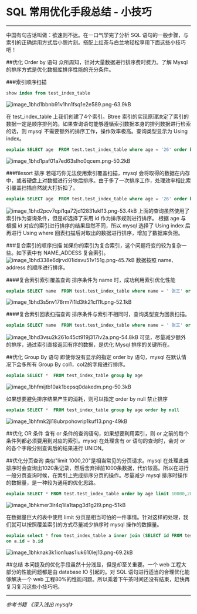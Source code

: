# SQL 常用优化手段总结 - 小技巧

---

中国有句古话叫做：欲速则不达。在一口气学完了分析 SQL 语句的一般步骤，与索引的正确运用方式后小憩片刻。搭配上红茶与白兰地轻松享用下面这些小技巧吧！

##优化 Order by 语句
众所周知，针对大量数据进行排序费时费力。了解 Mysql 的排序方式是优化数据库排序性能的充分条件。

###索引顺序扫描
```sql
show index from test_index_table
```
![image_1bhd1bbnb91v1hn1fsq1e2e589.png-63.9kB][1]

在 test_index_table 上我们创建了4个索引。Btree 索引的实现原理决定了索引的数据一定是顺序排列的。如果查询语句能够遵循索引数据本身的排列数据进行检索的话，则 mysql 不需要额外的排序工作，操作效率极高。查询类型显示为 Using index。

```sql
explain SELECT age  FROM test.test_index_table where age = '26' order by age 
```
![image_1bhd1paf01a7ed63slho0qcem.png-50.2kB][2]

###filesort 排序
若碰巧你无法使用索引覆盖扫描，mysql 会将取得的数据在内存中，或者硬盘上对数据进行分块后排序。由于多了一次排序工作，处理效率相比索引覆盖扫描自然就大打折扣了。
```sql
explain SELECT age  FROM test.test_index_table where age = '26' order by id 

```
![image_1bhd2pcv7qpi1qa72jd12831ukl13.png-53.4kB][3]
上面的查询虽然使用了索引作为查询条件，但是却选择了采用 id 作为排序规则进行排序。
根据 age 与根据 id 对应的索引进行排序的结果显然不同，所以 mysql 选择了 Using index 后再进行 Using where 回表扫描后对取出的数据进行排序，增加了数据库负担。

###复合索引的顺序扫描
如果你的索引为复合索引，这个问题将变的较为复杂一些。如下表中有 NAME_ADDESS 复合索引。
![image_1bhd338e6djrvd01idsvu51v151g.png-45.7kB][4] 数据按照 name、address 的顺序进行排序。

####复合索引索引覆盖查询
排序条件为 name 时，成功利用索引优化性能
```sql
explain SELECT name  FROM test.test_index_table where name = ' 张三' order by  name
```
![image_1bhd3s5nv178rm7i1ld3tk21cl11t.png-52.1kB][5]

####复合索引回表扫描查询
排序条件与索引不相同时，查询类型变为回表扫描。
```sql
explain SELECT name  FROM test.test_index_table where name = ' 张三' order by  address
```
![image_1bhd3vsu2k261o45ct919j317lv2a.png-54.8kB][6]
可见，尽量减少额外的排序，通过索引直接返回有序的数据，是优化 Mysql 排序的关键所在。


##优化 Group By 语句
即使你没有显示的指定 order by 语句，mysql 在默认情况下会多所有 Group By col1，col2的字段进行排序。
```sql
explain SELECT *  FROM test_index_table group by age 
```
![image_1bhfmijtb10ak1bepsq0dakedm.png-50.3kB][7]

如果想要避免排序结果产生的消耗，则可以指定 order by null 禁止排序
```sql
explain SELECT *  FROM test_index_table group by age order by null
```
![image_1bhfmk2jl18ubrpohovrip1kuf13.png-49kB][8]


##优化 OR 条件 
含有 or 条件的查询语句，如果想要利用索引，则 or 之前的每个条件列都必须要用到对应的索引。mysql 在处理含有 or 语句的查询时，会对 or 的各个字段分别查询后的结果进行 UNION。

##优化分页查询
类似"limit 1000,20"是相当常见的分页请求。mysql 在处理此类排序时会查询出1020条记录，然后舍弃掉前1000条数据，代价较高。所以在进行一般分页查询时候，在索引上完成排序分页的操作。尽量减少 mysql 排序时操作的数据量，是一种较为通用的优化思路。

```sql
explain SELECT * FROM test.test_index_table order by age limit 10000,20
```
![image_1bhkmer3lr4q1ila1tapg3d1g2l9.png-51kB][9]

在数据量巨大的表中使用 limit 分页是相当可怕的一件事情。针对这样的处理，我们就可以按照覆盖索引的方式尽量减少排序时 mysql 操作的数据量。

```sql
explain select * from test_index_table a inner join (SELECT id FROM test.test_index_table order by id limit 10000,20) b
on a.id = b.id
```
![image_1bhknak3k1ion1uas1iuk610lej13.png-69.2kB][10]


##总结
本问提及的优化手段虽然十分浅显，但是却至关重要。一个 web 工程大部分的性能问题都是由 database IO 引起的。对 SQL 语句进行适当的合理优化能够解决一个 web 工程80%的性能问题。所以乘着下午茶时间还没有结束，赶快再复习复习这些小技巧吧。

---
*参考书籍*
*《深入浅出 mysql》*




  [1]: http://static.zybuluo.com/mikumikulch/bf4ifvp3ybv0zx3w6wn6wdt3/image_1bhd1bbnb91v1hn1fsq1e2e589.png
  [2]: http://static.zybuluo.com/mikumikulch/lu0dbk9im9j3dzwcybrtveos/image_1bhd1paf01a7ed63slho0qcem.png
  [3]: http://static.zybuluo.com/mikumikulch/93spq2fq4dvpjrwi562vhal7/image_1bhd2pcv7qpi1qa72jd12831ukl13.png
  [4]: http://static.zybuluo.com/mikumikulch/x3k5lm48scquuuarg622i7y9/image_1bhd338e6djrvd01idsvu51v151g.png
  [5]: http://static.zybuluo.com/mikumikulch/goe5asm6o973zgs9qivli4pz/image_1bhd3s5nv178rm7i1ld3tk21cl11t.png
  [6]: http://static.zybuluo.com/mikumikulch/eb4y309eybycpzqckwzipu2c/image_1bhd3vsu2k261o45ct919j317lv2a.png
  [7]: http://static.zybuluo.com/mikumikulch/llkjyfplzuxj74divd2ejs52/image_1bhfmijtb10ak1bepsq0dakedm.png
  [8]: http://static.zybuluo.com/mikumikulch/lj8ue1r5q3nfmvcca8fvu8z8/image_1bhfmk2jl18ubrpohovrip1kuf13.png
  [9]: http://static.zybuluo.com/mikumikulch/76xzm5psgz9f31ygbjpfsv56/image_1bhkmer3lr4q1ila1tapg3d1g2l9.png
  [10]: http://static.zybuluo.com/mikumikulch/pkoun1q19wbxccetkfwhk8lb/image_1bhknak3k1ion1uas1iuk610lej13.png